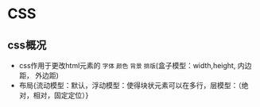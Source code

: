 # CSS
## css概况
- css作用于更改html元素的 `字体` `颜色` `背景` `排版`(盒子模型：width,height, 内边距， 外边距)
- 布局{流动模型：默认，浮动模型：使得块状元素可以在多行，层模型：（绝对，相对，固定定位）}
